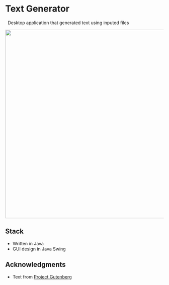 # Text Generator

&nbsp; Desktop application that generated text using inputed files
<br />

<img src="res/readme/screenRec.gif"  width=600>

## Stack
- Written in Java
- GUI design in Java Swing

## Acknowledgments
- Text from [Project Gutenberg](https://www.gutenberg.org/)
